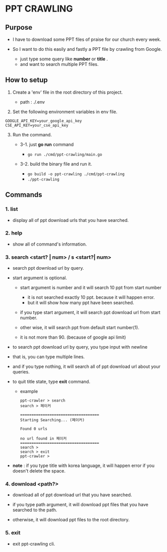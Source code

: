 # PPT CRAWLING

## Purpose

- I have to download some PPT files of praise for our church every week.
- So I want to do this easily and fastly a PPT file by crawling from Google.

  - just type some query like **number** or **title** .
  - and want to search multiple PPT files.

## How to setup

1. Create a 'env' file in the root directory of this project.

   - path : ./.env

2. Set the following environment variables in env file.

```
GOOGLE_API_KEY=your_google_api_key
CSE_API_KEY=your_cse_api_key
```

3. Run the command.

   - 3-1. just **go run** command

     - `go run ./cmd/ppt-crawling/main.go`

   - 3-2. build the binary file and run it.

     - `go build -o ppt-crawling ./cmd/ppt-crawling`
     - `./ppt-crawling`

## Commands

### 1. list

- display all of ppt download urls that you have searched.

### 2. help

- show all of command's information.

### 3. search <start? | num> / s <start?| num>

- search ppt download url by query.

- start argument is optional.

  - start argument is number and it will search 10 ppt from start number

    - it is not searched exactly 10 ppt. because it will happen error.
    - but it will show how many ppt have been searched.

  - if you type start argument, it will search ppt download url from start number.
  - other wise, it will search ppt from default start number(1).

  - it is not more than 90. (because of google api limit)

- to search ppt download url by query, you type input with newline
- that is, you can type multiple lines.
- and if you type nothing, it will search all of ppt download url about your queries.

- to quit title state, type **exit** command.

  - example

    ```
    ppt-crawler > search
    search > 페이커

    ===================================
    Starting Searching... (페이커)

    Found 0 urls

    no url found in 페이커
    ===================================
    search >
    search > exit
    ppt-crawler >
    ```

- **note** : if you type title with korea language, it will happen error if you doesn't delete the space.

### 4. download <path?>

- download all of ppt download url that you have searched.

- if you type path argument, it will download ppt files that you have searched to the path.
- otherwise, it will download ppt files to the root directory.

### 5. exit

- exit ppt-crawling cli.
